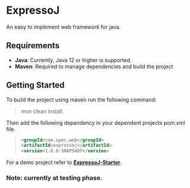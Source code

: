 # ExpressoJ

An easy to implement web framework for java.

## Requirements

-   **Java**: Currently, Java 12 or higher is supported.
-   **Maven**: Required to manage dependencies and build the project

## Getting Started

To build the project using maven run the following command:

> mvn clean install.

Then add the following dependency in your dependent projects pom.xml file.

> ```xml
> <groupId>com.spec.web</groupId>
> <artifactId>expressoj</artifactId>
> <version>1.0.0-SNAPSHOT</version>
> ```

For a demo project refer to [**ExpressoJ-Starter**](https://github.com/neerajsurjaye/ExpressoJ-Starter).

### Note: currently at testing phase.
